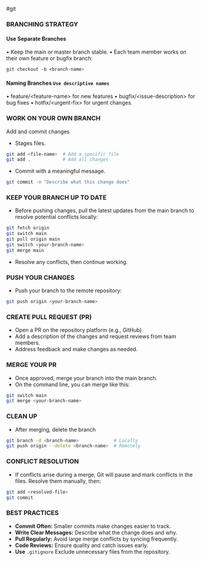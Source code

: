 
#git
### BRANCHING STRATEGY

####  Use Separate Branches
• Keep the main or master branch stable.
• Each team member works on their own feature or bugfix branch:

```scss
git checkout -b <branch-name>
```

#### Naming Branches `Use descriptive names`

• feature/\<feature-name> for new features
• bugfix/\<issue-description> for bug fixes
• hotfix/\<urgent-fix> for urgent changes.

### WORK ON YOUR OWN BRANCH

Add and commit changes

- Stages files.

```bash
git add <file-name>  # Add a specific file
git add .            # Add all changes
```

- Commit with a meaningful message.

```bash
git commit -m "Describe what this change does"
```

### KEEP YOUR BRANCH UP TO DATE

- Before pushing changes, pull the latest updates from the main branch to resolve potential conflicts locally:

```bash
git fetch origin
git switch main
git pull origin main
git switch <your-branch-name>
git merge main
```

- Resolve any conflicts, then continue working.

### PUSH YOUR CHANGES

- Push your branch to the remote repository:

```bash
git push origin <your-branch-name>
```

### CREATE PULL REQUEST (PR)

- Open a PR on the repository platform (e.g., GitHub)
- Add a description of the changes and request reviews from team members.
- Address feedback and make changes as needed.

### MERGE YOUR PR

- Once approved, merge your branch into the main branch.
- On the command line, you can merge like this:

```bash
git switch main
git merge <your-branch-name>
```

### CLEAN UP

- After merging, delete the branch

```bash
git branch -d <branch-name>             # Locally
git push origin --delete <branch-name>  # Remotely
```


### CONFLICT RESOLUTION

- If conflicts arise during a merge, Git will pause and mark conflicts in the files. Resolve them manually, then:

```bash
git add <resolved-file>
git commit
```


### BEST PRACTICES

- **Commit Often:** Smaller commits make changes easier to track.
- **Write Clear Messages:** Describe what the change does and why.
- **Pull Regularly:** Avoid large merge conflicts by syncing frequently.
- **Code Reviews:** Ensure quality and catch issues early.
- **Use** `.gitignore` Exclude unnecessary files from the repository.